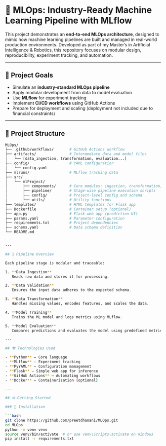# 🧠 MLOps: Industry-Ready Machine Learning Pipeline with MLflow

This project demonstrates an **end-to-end MLOps architecture**, designed to mimic how machine learning pipelines are built and managed in real-world production environments. Developed as part of my Master’s in Artificial Intelligence & Robotics, this repository focuses on modular design, reproducibility, experiment tracking, and automation.

---

## 🚀 Project Goals

- Simulate an **industry-standard MLOps pipeline**
- Apply modular development from data to model evaluation
- Use **MLflow** for experiment tracking
- Implement **CI/CD workflows** using GitHub Actions
- Prepare for deployment and scaling (deployment not included due to financial constraints)

---

## 🧱 Project Structure

```bash
MLOps/
├── .github/workflows/       # GitHub Actions workflow
├── artifacts/               # Intermediate data and model files
│   └── [data_ingestion, transformation, evaluation...]
├── config/                  # YAML configuration
│   └── config.yaml
├── mlruns/                  # MLflow tracking data
├── src/
│   └── mlProject/
│       ├── components/      # Core modules: ingestion, transformation, trainer
│       ├── pipeline/        # Stage-wise pipeline execution scripts
│       ├── config/          # Project-level config and schema
│       └── utils/           # Utility functions
├── templates/               # HTML templates for Flask app
├── Dockerfile               # Container setup (optional)
├── app.py                   # Flask web app (prediction UI)
├── params.yaml              # Parameter configuration
├── requirements.txt         # Project dependencies
├── schema.yaml              # Data schema definition
└── README.md


---

## 🔄 Pipeline Overview

Each pipeline stage is modular and traceable:

1. **Data Ingestion**  
   Reads raw data and stores it for processing.

2. **Data Validation**  
   Ensures the input data adheres to the expected schema.

3. **Data Transformation**  
   Handles missing values, encodes features, and scales the data.

4. **Model Training**  
   Trains the ML model and logs metrics using MLflow.

5. **Model Evaluation**  
   Compares predictions and evaluates the model using predefined metrics.

---

## 🛠️ Technologies Used

- **Python** – Core language
- **MLflow** – Experiment tracking
- **PyYAML** – Configuration management
- **Flask** – Simple web app for inference
- **GitHub Actions** – Automating workflows
- **Docker** – Containerization (optional)

---

## ⚙️ Getting Started

### 🔧 Installation

```bash
git clone https://github.com/preetdhanani/MLOps.git
cd MLOps
python -m venv venv
source venv/bin/activate  # or use venv\Scripts\activate on Windows
pip install -r requirements.txt
